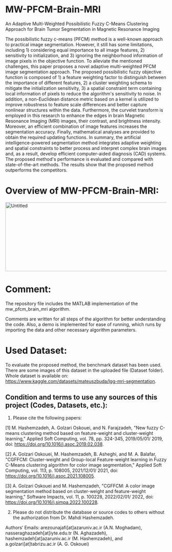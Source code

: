 # MW-PFCM-Brain-MRI
An Adaptive Multi-Weighted Possibilistic Fuzzy C-Means Clustering Approach for Brain Tumor Segmentation in Magnetic Resonance Imaging

The possibilistic fuzzy c-means (PFCM) method is a well-known approach to practical image segmentation. However, it still has some limitations, including 1) considering equal importance to all image features, 2) sensitivity to initialization, and 3) ignoring the neighborhood information of image pixels in the objective function. To alleviate the mentioned challenges, this paper proposes a novel adaptive multi-weighted PFCM image segmentation approach. The proposed possibilistic fuzzy objective function is composed of 1) a feature weighting factor to distinguish between the importance of different features, 2) a cluster weighting schema to mitigate the initialization sensitivity, 3) a spatial constraint term containing local information of pixels to reduce the algorithm's sensitivity to noise. In addition, a non-Euclidean distance metric based on a kernel is utilized to improve robustness to feature scale differences and better capture nonlinear structures within the data. Furthermore, the curvelet transform is employed in this research to enhance the edges in brain Magnetic Resonance Imaging (MRI) images, their contrast, and brightness intensity. Moreover, an efficient combination of image features increases the segmentation accuracy. Finally, mathematical analyses are provided to obtain the required updating functions. In summary, the artificial intelligence-powered segmentation method integrates adaptive weighting and spatial constraints to better process and interpret complex brain images and, as a result, develop efficient computer-aided diagnosis (CAD) systems. The proposed method's performance is evaluated and compared with state-of-the-art methods. The results show that the proposed method outperforms the competitors.


# Overview of MW-PFCM-Brain-MRI:
<img width="630" height="215" alt="Untitled" src="https://github.com/user-attachments/assets/23ed51b3-a276-43e1-8ee9-48011f6ea65b" />


# Comment:
The repository file includes the MATLAB implementation of the mw_pfcm_brain_mri algorithm.

Comments are written for all steps of the algorithm for better understanding the code. Also, a demo is implemented for ease of running, which runs by importing the data and other necessary algorithm parameters.

# Used Dataset:
To evaluate the proposed method, the benchmark dataset has been used. There are some images of this dataset in the uploaded file (Dataset folder). Whole dataset is available on: https://www.kaggle.com/datasets/mateuszbuda/lgg-mri-segmentation.

## Condition and terms to use any sources of this project (Codes, Datasets, etc.):

1) Please cite the following papers:

[1] M. Hashemzadeh, A. Golzari Oskouei, and N. Farajzadeh, "New fuzzy C-means clustering method based on feature-weight and cluster-weight learning," Applied Soft Computing, vol. 78, pp. 324-345, 2019/05/01/ 2019, doi: https://doi.org/10.1016/j.asoc.2019.02.038.

[2] A. Golzari Oskouei, M. Hashemzadeh, B. Asheghi, and M. A. Balafar, "CGFFCM: Cluster-weight and Group-local Feature-weight learning in Fuzzy C-Means clustering algorithm for color image segmentation," Applied Soft Computing, vol. 113, p. 108005, 2021/12/01/ 2021, doi: https://doi.org/10.1016/j.asoc.2021.108005.

[3] A. Golzari Oskouei and M. Hashemzadeh, "CGFFCM: A color image segmentation method based on cluster-weight and feature-weight learning," Software Impacts, vol. 11, p. 100228, 2022/02/01/ 2022, doi: https://doi.org/10.1016/j.simpa.2022.100228.

2) Please do not distribute the database or source codes to others without the authorization from Dr. Mahdi Hashemzadeh.

Authors’ Emails: arezounajafi[at]azaruniv.ac.ir (A.N. Moghadam), nasseraghazadeh[at]iyte.edu.tr (N. Aghazadeh), hashemzadeh[at]azaruniv.ac.ir (M. Hashemzadeh), and a.golzari[at]tabrizu.ac.ir (A. G. Oskouei)
